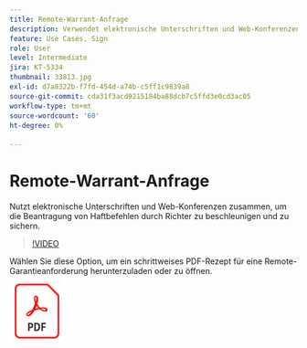```yaml
---
title: Remote-Warrant-Anfrage
description: Verwendet elektronische Unterschriften und Web-Konferenzen zusammen, um die Beantragung und Sicherung von Haftbefehlen durch Richter zu beschleunigen
feature: Use Cases, Sign
role: User
level: Intermediate
jira: KT-5334
thumbnail: 33813.jpg
exl-id: d7a8322b-f7fd-454d-a74b-c5ff1c9839a8
source-git-commit: cda31f3acd9215184ba88dcb7c5ffd3e0cd3ac05
workflow-type: tm+mt
source-wordcount: '60'
ht-degree: 0%

---
```


# Remote-Warrant-Anfrage

Nutzt elektronische Unterschriften und Web-Konferenzen zusammen, um die Beantragung von Haftbefehlen durch Richter zu beschleunigen und zu sichern.

>[!VIDEO](https://video.tv.adobe.com/v/33813?quality=12&learn=on&hidetitle=true)

Wählen Sie diese Option, um ein schrittweises PDF-Rezept für eine Remote-Garantieanforderung herunterzuladen oder zu öffnen.

[![PDF-Rezept herunterladen](../assets/acrobat_PDF_96.png)](../assets/UseCaseRecipe-EN-Remote-Warrant-Request.pdf)
